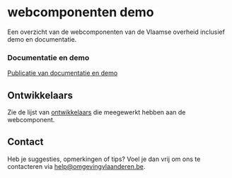 # webcomponenten demo

Een overzicht van de webcomponenten van de Vlaamse overheid inclusief demo en documentatie.

### Documentatie en demo

[Publicatie van documentatie en demo](https://milieuinfo.github.io/webcomponenten-demo)

## Ontwikkelaars

Zie de lijst van [ontwikkelaars](https://github.com/milieuinfo/webcomponenten-demo/graphs/contributors) die meegewerkt hebben aan de webcomponent.

## Contact

Heb je suggesties, opmerkingen of tips? Voel je dan vrij om ons te contacteren via help@omgevingvlaanderen.be.